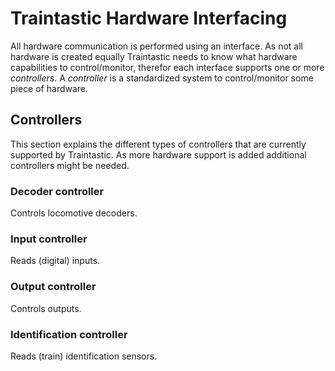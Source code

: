 # Traintastic Hardware Interfacing

All hardware communication is performed using an interface. As not all hardware is created equally Traintastic needs to know what hardware capabilities to control/monitor, therefor each interface supports one or more *controllers*. A *controller* is a standardized system to control/monitor some piece of hardware.


## Controllers

This section explains the different types of controllers that are currently supported by Traintastic. As more hardware support is added additional controllers might be needed.


### Decoder controller

Controls locomotive decoders.


### Input controller

Reads (digital) inputs.


### Output controller

Controls outputs.


### Identification controller

Reads (train) identification sensors.
